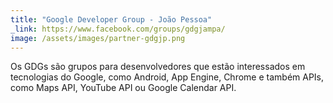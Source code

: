 ```yaml
---
title: "Google Developer Group - João Pessoa"
_link: https://www.facebook.com/groups/gdgjampa/
image: /assets/images/partner-gdgjp.png
---
```


Os GDGs são grupos para desenvolvedores que estão interessados em tecnologias do Google, como Android, App Engine, Chrome e também APIs, como Maps API, YouTube API ou Google Calendar API.
